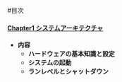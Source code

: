 #目次

####    [Chapter1 システムアーキテクチャ](https://github.com/yhidetoshi/Network_Study/tree/master/NA-ver/chapter1/)
- **内容**
  - **ハードウェアの基本知識と設定**
  - **システムの起動**
  - **ランレベルとシャットダウン**
